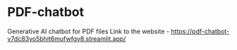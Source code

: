 # PDF-chatbot
Generative AI chatbot for PDF files
Link to the website - https://pdf-chatbot-v7dc83yo5bhit6mufwfgy8.streamlit.app/
